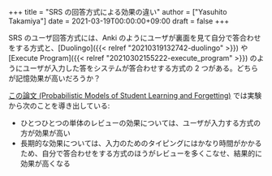 +++
title = "SRS の回答方式による効果の違い"
author = ["Yasuhito Takamiya"]
date = 2021-03-19T00:00:00+09:00
draft = false
+++

SRS のユーザ回答方式には、Anki のようにユーザが裏面を見て自分で答合わせをする方式と、[Duolingo]({{< relref "20210319132742-duolingo" >}}) や [Execute Program]({{< relref "20210302155222-execute_program" >}}) のようにユーザが入力した答をシステムが答合わせする方式の 2 つがある。どちらが記憶効果が高いだろうか？

[この論文 (Probabilistic Models of Student Learning and Forgetting)](https://andymatuschak.org/files/papers/Lindsey%20-%20Probabilistic%20Models%20of%20Student%20Learning%20and%20Forge.pdf#page=163) では実験から次のことを導き出している:

-   ひとつひとつの単体のレビューの効果については、ユーザが入力する方式の方が効果が高い
-   長期的な効果については、入力のためのタイピングにはかなり時間がかかるため、自分で答合わせをする方式のほうがレビューを多くこなせ、結果的に効果が高くなる
